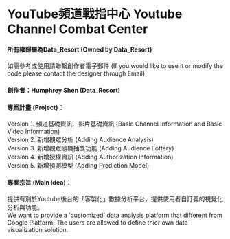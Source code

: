 # YouTube頻道戰指中心 Youtube Channel Combat Center  
#### 所有權歸屬為Data_Resort (Owned by Data_Resort)
如需參考或使用請聯繫創作者電子郵件 (If you would like to use it or modify the code please contact the designer through Email)
#### 創作者：Humphrey Shen (Data_Resort)  
#### 專案計畫 (Project)：
Version 1. 頻道基礎資訊、影片基礎資訊 (Basic Channel Information and Basic Video Information)  
Version 2. 新增觀眾分析 (Adding Audience Analysis)  
Version 3. 新增觀眾隨機抽獎功能 (Adding Audience Lottery)  
Version 4. 新增授權資訊 (Adding Authorization Information)  
Version 5. 新增預測模型 (Adding Prediction Model)

#### 專案宗旨 (Main Idea)：
提供有別於Youtube後台的「客製化」數據分析平台，提供使用者自訂義的視覺化分析與功能。  
We want to provide a 'customized' data analysis platform that different from Google Platform. The users are allowed to define thier own data visualization solution.
